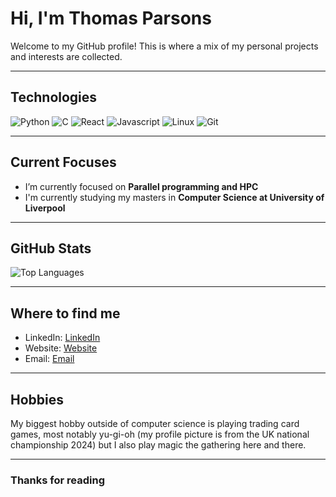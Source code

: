 # Hi, I'm Thomas Parsons

Welcome to my GitHub profile! This is where a mix of my personal projects and interests are collected.

---

##  Technologies

![Python](https://img.shields.io/badge/-Python-3776AB?style=flat-square&logo=python&logoColor=white)
![C](https://img.shields.io/badge/-C-3776AB?style=flat-square&logo=c&logoColor=white)
![React](https://img.shields.io/badge/-React-00ADD8?style=flat-square&logo=react&logoColor=white)
![Javascript](https://img.shields.io/badge/JavaScript-F7DF1E?style=flat-square&logo=javascript&logoColor=black)
![Linux](https://img.shields.io/badge/Linux-FCC624?style=flat-square&logo=linux&logoColor=black)
![Git](https://img.shields.io/badge/-Git-F05032?style=flat-square&logo=git&logoColor=white)
<!-- Add or remove badges based on your skills -->

---

##  Current Focuses

- I’m currently focused on **Parallel programming and HPC**
- I'm currently studying my masters in **Computer Science at University of Liverpool**

---

##  GitHub Stats

![Top Languages](https://github-readme-stats.vercel.app/api/top-langs/?username=snippy4&layout=compact&theme=radical)

---

##  Where to find me

- LinkedIn: [LinkedIn](https://www.linkedin.com/in/thomas-parsons-6b6964225/)
- Website: [Website](https://thomascparsons.tech/)
- Email: [Email](mailto:thomascparsons@gmail.com)

---

##  Hobbies

My biggest hobby outside of computer science is playing trading card games, most notably yu-gi-oh (my profile picture is from the UK national championship 2024) but I also play magic the gathering here and there.

---

### Thanks for reading

